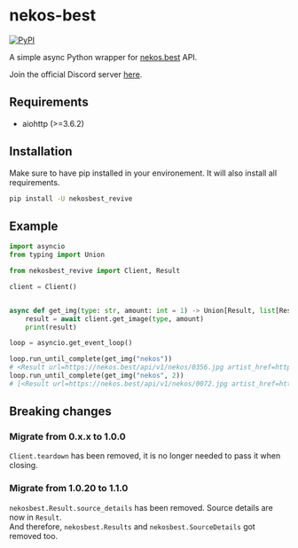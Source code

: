 # nekos-best

[![PyPI](https://img.shields.io/pypi/v/nekosbest-revive?style=flat-square)](https://pypi.org/project/nekosbest-revive)

A simple async Python wrapper for [nekos.best](https://nekos.best) API.

Join the official Discord server [here](https://nekos.best/discord?ref=py).

## Requirements

- aiohttp (>=3.6.2)

## Installation

Make sure to have pip installed in your environement. It will also install all requirements.

```bash
pip install -U nekosbest_revive
```

## Example

```py
import asyncio
from typing import Union

from nekosbest_revive import Client, Result

client = Client()


async def get_img(type: str, amount: int = 1) -> Union[Result, list[Result]]:
    result = await client.get_image(type, amount)
    print(result)

loop = asyncio.get_event_loop()

loop.run_until_complete(get_img("nekos"))
# <Result url=https://nekos.best/api/v1/nekos/0356.jpg artist_href=https://www.pixiv.net/en/users/38378485 artist_name=奥馬 source_url=https://www.pixiv.net/en/artworks/88188062>
loop.run_until_complete(get_img("nekos", 2))
# [<Result url=https://nekos.best/api/v1/nekos/0072.jpg artist_href=https://www.pixiv.net/en/users/12191 artist_name=こみやひとま source_url=https://www.pixiv.net/en/artworks/66834141>, <Result url=https://nekos.best/api/v1/nekos/0215.jpg artist_href=https://www.pixiv.net/en/users/3684923 artist_name=ひゅらさん source_url=https://www.pixiv.net/en/artworks/79697176>]

```

## Breaking changes

### Migrate from 0.x.x to 1.0.0

`Client.teardown` has been removed, it is no longer needed to pass it when closing.

### Migrate from 1.0.20 to 1.1.0

`nekosbest.Result.source_details` has been removed. Source details are now in `Result`.  
And therefore, `nekosbest.Results` and `nekosbest.SourceDetails` got removed too.
